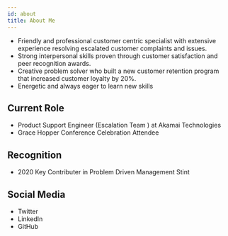 ```yaml
---
id: about
title: About Me
---
```


- Friendly and professional customer centric specialist with extensive experience resolving escalated customer complaints and issues. 
- Strong interpersonal skills proven through customer satisfaction and peer recognition awards. 
- Creative problem solver who built a new customer retention program that increased customer loyalty by 20%.
- Energetic and always eager to learn new skills


## Current Role

- Product Support Engineer (Escalation Team )  at Akamai Technologies
- Grace Hopper Conference Celebration Attendee

## Recognition

- 2020 Key Contributer in Problem Driven Management Stint

## Social Media

- Twitter
- LinkedIn
- GitHub
